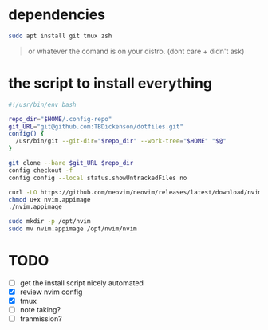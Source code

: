 # dependencies
```bash
sudo apt install git tmux zsh
```
> or whatever the comand is on your distro. (dont care + didn't ask)

# the script to install everything
```bash
#!/usr/bin/env bash

repo_dir="$HOME/.config-repo" 
git_URL="git@github.com:TBDickenson/dotfiles.git"
config() {
  /usr/bin/git --git-dir="$repo_dir" --work-tree="$HOME" "$@"
}

git clone --bare $git_URL $repo_dir
config checkout -f
config config --local status.showUntrackedFiles no

curl -LO https://github.com/neovim/neovim/releases/latest/download/nvim.appimage
chmod u+x nvim.appimage
./nvim.appimage

sudo mkdir -p /opt/nvim
sudo mv nvim.appimage /opt/nvim/nvim
```

# TODO
- [ ] get the install script nicely automated
- [x] review nvim config
- [x] tmux
- [ ] note taking?
- [ ] tranmission?
